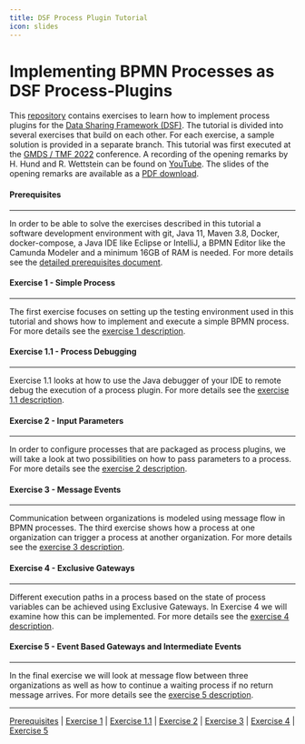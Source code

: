 ```yaml
---
title: DSF Process Plugin Tutorial
icon: slides
---
```

# Implementing BPMN Processes as DSF Process-Plugins

This [repository](https://github.com/highmed/dsf-process-tutorial) contains exercises to learn how to implement process plugins for the [Data Sharing Framework (DSF)](https://github.com/highmed/highmed-dsf). The tutorial is divided into several exercises that build on each other. For each exercise, a sample solution is provided in a separate branch.
This tutorial was first executed at the [GMDS / TMF 2022](https://gmds-tmf-2022.de/) conference. A recording of the opening remarks by H. Hund and R. Wettstein can be found on [YouTube](https://gmds-tmf-2022.de/). The slides of the opening remarks are available as a [PDF download](https://raw.githubusercontent.com/highmed/dsf-process-tutorial/main/exercises/figures/2022-08-21_GMDS_2022_DSF_Process_Tutorial.pdf).

#### Prerequisites
---
In order to be able to solve the exercises described in this tutorial a software development environment with git, Java 11, Maven 3.8, Docker, docker-compose, a Java IDE like Eclipse or IntelliJ, a BPMN Editor like the Camunda Modeler and a minimum 16GB of RAM is needed. For more details see the [detailed prerequisites document](/oldstable/tutorial/prerequisites.md).

#### Exercise 1 - Simple Process
---
The first exercise focuses on setting up the testing environment used in this tutorial and shows how to implement and execute a simple BPMN process. For more details see the [exercise 1 description](/oldstable/tutorial/exercise1-simpleProcess.md).

#### Exercise 1.1 - Process Debugging
---
Exercise 1.1 looks at how to use the Java debugger of your IDE to remote debug the execution of a process plugin. For more details see the [exercise 1.1 description](/oldstable/tutorial/exercise11-processDebugging.md).

#### Exercise 2 - Input Parameters
---
In order to configure processes that are packaged as process plugins, we will take a look at two possibilities on how to pass parameters to a process. For more details see the [exercise 2 description](/oldstable/tutorial/exercise2-inputParameters.md).

#### Exercise 3 - Message Events
---
Communication between organizations is modeled using message flow in BPMN processes. The third exercise shows how a process at one organization can trigger a process at another organization. For more details see the [exercise 3 description](/oldstable/tutorial/exercise3-messageEvents.md).

#### Exercise 4 - Exclusive Gateways
---
Different execution paths in a process based on the state of process variables can be achieved using Exclusive Gateways. In Exercise 4 we will examine how this can be implemented. For more details see the [exercise 4 description](/oldstable/tutorial/exercise4-exclusiveGateways.md).

#### Exercise 5 - Event Based Gateways and Intermediate Events
---
In the final exercise we will look at message flow between three organizations as well as how to continue a waiting process if no return message arrives. For more details see the [exercise 5 description](/oldstable/tutorial/exercise5-eventBasedGateways.md).

---
 [Prerequisites](/oldstable/tutorial/prerequisites.md) | [Exercise 1](/oldstable/tutorial/exercise1-simpleProcess.md) | [Exercise 1.1](/oldstable/tutorial/exercise11-processDebugging.md) | [Exercise 2](/oldstable/tutorial/exercise2-inputParameters.md) | [Exercise 3](/oldstable/tutorial/exercise3-messageEvents.md) | [Exercise 4](/oldstable/tutorial/exercise4-exclusiveGateways.md) | [Exercise 5](/oldstable/tutorial/exercise5-eventBasedGateways.md)